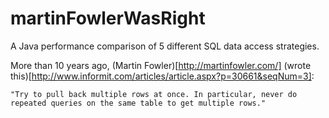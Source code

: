 martinFowlerWasRight
====================

A Java performance comparison of 5 different SQL data access strategies.

More than 10 years ago, (Martin Fowler)[http://martinfowler.com/] (wrote this)[http://www.informit.com/articles/article.aspx?p=30661&seqNum=3]:
```
"Try to pull back multiple rows at once. In particular, never do repeated queries on the same table to get multiple rows."
```
